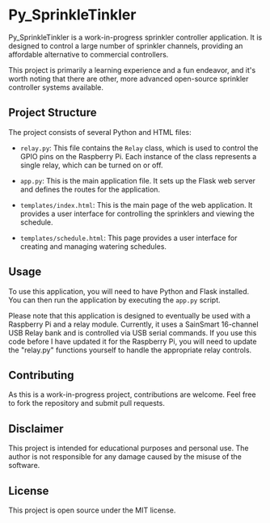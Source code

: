 # Py_SprinkleTinkler

Py_SprinkleTinkler is a work-in-progress sprinkler controller application. It is designed to control a large number of sprinkler channels, providing an affordable alternative to commercial controllers. 

This project is primarily a learning experience and a fun endeavor, and it's worth noting that there are other, more advanced open-source sprinkler controller systems available.

## Project Structure

The project consists of several Python and HTML files:

- `relay.py`: This file contains the `Relay` class, which is used to control the GPIO pins on the Raspberry Pi. Each instance of the class represents a single relay, which can be turned on or off.

- `app.py`: This is the main application file. It sets up the Flask web server and defines the routes for the application.

- `templates/index.html`: This is the main page of the web application. It provides a user interface for controlling the sprinklers and viewing the schedule.

- `templates/schedule.html`: This page provides a user interface for creating and managing watering schedules.

## Usage

To use this application, you will need to have Python and Flask installed. You can then run the application by executing the `app.py` script.

Please note that this application is designed to eventually be used with a Raspberry Pi and a relay module. Currently, it uses a SainSmart 16-channel USB Relay bank and is controlled via USB serial commands. If you use this code before I have updated it for the Raspberry Pi, you will need to update the "relay.py" functions yourself to handle the appropriate relay controls. 

## Contributing

As this is a work-in-progress project, contributions are welcome. Feel free to fork the repository and submit pull requests.

## Disclaimer

This project is intended for educational purposes and personal use. The author is not responsible for any damage caused by the misuse of the software.

## License

This project is open source under the MIT license.

